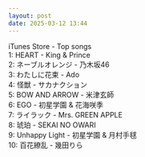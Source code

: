 ```yaml
---
layout: post
date: 2025-03-12 13:44
---
```


iTunes Store - Top songs<br />
1: HEART - King & Prince<br />
2: ネーブルオレンジ - 乃木坂46<br />
3: わたしに花束 - Ado<br />
4: 怪獣 - サカナクション<br />
5: BOW AND ARROW - 米津玄師<br />
6: EGO - 初星学園 & 花海咲季<br />
7: ライラック - Mrs. GREEN APPLE<br />
8: 琥珀 - SEKAI NO OWARI<br />
9: Unhappy Light - 初星学園 & 月村手毬<br />
10: 百花繚乱 - 幾田りら<br />
